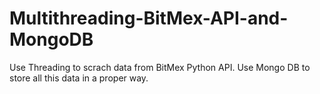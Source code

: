 # Multithreading-BitMex-API-and-MongoDB

Use Threading to scrach data from BitMex Python API.
Use Mongo DB to store all this data in a proper way.
